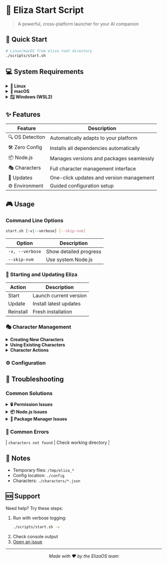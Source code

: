 # 🤖 Eliza Start Script

> A powerful, cross-platform launcher for your AI companion

## 🚀 Quick Start

```bash
# Linux/macOS from eliza root directory
./scripts/start.sh
```

## 💻 System Requirements

<details>
<summary><b>🐧 Linux</b></summary>

- Bash shell
- `sudo` access
- APT package manager
- 2GB free disk space
</details>

<details>
<summary><b>🍎 macOS</b></summary>

- macOS 10.15 or higher
- Command Line Tools
- Admin access
- 2GB free disk space
</details>

<details>
<summary><b>🪟 Windows (WSL2)</b></summary>

**Requirements:**

- Windows 10 version 2004+ or Windows 11
- 8GB RAM minimum
- Virtualization enabled in BIOS
- Admin access to install WSL2

**Installation Steps:**

1. Enable WSL2:

   ```powershell
   # Run in PowerShell as Administrator
   wsl --install
   ```

2. Install Ubuntu from Microsoft Store or:

   ```powershell
   wsl --install -d Ubuntu
   ```

3. Restart your computer

4. Set up Ubuntu:
   - Open Ubuntu from Start Menu
   - Create username and password when prompted
   - Run updates:
     ```bash
     sudo apt update && sudo apt upgrade -y
     ```

Now you can follow the Linux instructions!

</details>

## ✨ Features

| Feature         | Description                              |
| --------------- | ---------------------------------------- |
| 🔍 OS Detection | Automatically adapts to your platform    |
| 🛠️ Zero Config  | Installs all dependencies automatically  |
| 📦 Node.js      | Manages versions and packages seamlessly |
| 🎭 Characters   | Full character management interface      |
| 🔄 Updates      | One-click updates and version management |
| ⚙️ Environment  | Guided configuration setup               |

## 🎮 Usage

### Command Line Options

```bash
start.sh [-v|--verbose] [--skip-nvm]
```

| Option          | Description            |
| --------------- | ---------------------- |
| `-v, --verbose` | Show detailed progress |
| `--skip-nvm`    | Use system Node.js     |

### 🔄 Starting and Updating Eliza

| Action    | Description            |
| --------- | ---------------------- |
| Start     | Launch current version |
| Update    | Install latest updates |
| Reinstall | Fresh installation     |

### 🎭 Character Management

<details>
<summary><b>Creating New Characters</b></summary>

1. Select `Create New`
2. Enter character name
3. Customize in editor
4. Save & deploy
</details>

<details>
<summary><b>Using Existing Characters</b></summary>

1. Select `Use Existing`
2. Choose characters:
   - Select each: `X`
   - Select All: `Ctrl+A`
   - Confirm: `ENTER`
   </details>

<details>
<summary><b>Character Actions</b></summary>

**Single Character:**

- ▶️ Run
- ✏️ Edit
- 🗑️ Delete

**Multiple Characters:**

- ▶️ Run All
- 🗑️ Delete All
</details>

### ⚙️ Configuration

## 🛟 Troubleshooting

### Common Solutions

<details>
<summary><b>🔒 Permission Issues</b></summary>

```bash
# Linux/macOS
sudo chmod +x scripts/start.sh

# Windows
Set-ExecutionPolicy RemoteSigned -Scope CurrentUser
```

</details>

<details>
<summary><b>📦 Node.js Issues</b></summary>

- Required: Node.js 22+
- Use `--skip-nvm` for system Node
- Check PATH configuration
</details>

<details>
<summary><b>🔧 Package Manager Issues</b></summary>

- Linux: `sudo apt update`
- macOS: `/bin/bash -c "$(curl -fsSL https://raw.githubusercontent.com/Homebrew/install/HEAD/install.sh)"`
- Windows: Run as Administrator
</details>

### 🚨 Common Errors

| `characters not found` | Check working directory |

## 📝 Notes

- Temporary files: `/tmp/eliza_*`
- Config location: `./config`
- Characters: `./characters/*.json`

## 🆘 Support

Need help? Try these steps:

1. Run with verbose logging:
   ```bash
   ./scripts/start.sh -v
   ```
2. Check console output
3. [Open an issue](https://github.com/elizaOS/eliza/issues)

---

<div align="center">
<i>Made with ❤️ by the ElizaOS team</i>
</div>

